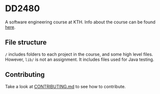 # DD2480
A software engineering course at KTH. Info about the course can be found [here](https://www.kth.se/student/kurser/kurs/DD2480?l=en).

## File structure
`/` includes folders to each project in the course, and some high level files. However, `lib/` is not an assignment. It includes files used for Java testing.

## Contributing
Take a look at [CONTRIBUTING.md](./CONTRIBUTING.md) to see how to contribute.